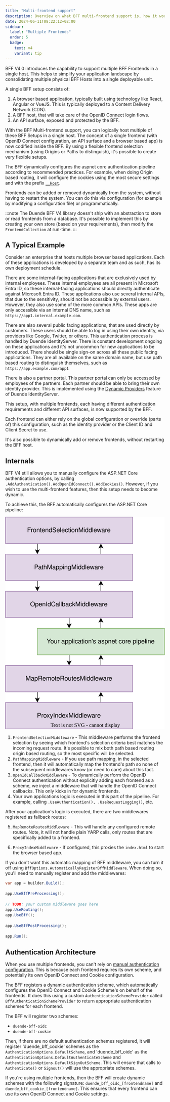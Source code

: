 ```yaml
---
title: "Multi-frontend support"
description: Overview on what BFF multi-frontend support is, how it works and why you would use it. 
date: 2024-06-11T08:22:12+02:00
sidebar:
  label: "Multiple Frontends"
  order: 5
  badge:
    text: v4
    variant: tip
---
```


BFF V4.0 introduces the capability to support multiple BFF Frontends in a single host. This helps to simplify your application landscape by consolidating multiple physical BFF Hosts into a single deployable unit. 

A single BFF setup consists of:
1. A browser based application, typically built using technology like React, Angular or VueJS. This is typically deployed to a Content Delivery Network (CDN). 
2. A BFF host, that will take care of the OpenID Connect login flows. 
3. An API surface, exposed and protected by the BFF. 

With the BFF Multi-frontend support, you can logically host multiple of these BFF Setups in a single host. The concept of a single frontend (with OpenID Connect configuration, an API surface and a browser based app) is now codified inside the BFF. By using a flexible frontend selection mechanism (using Origins or Paths to distinguish), it's possible to create very flexible setups. 

The BFF dynamically configures the aspnet core authentication pipeline according to recommended practices. For example, when doing Origin based routing, it will configure the cookies using the most secure settings and with the prefix [`__Host`](https://developer.mozilla.org/en-US/docs/Web/HTTP/Reference/Headers/Set-Cookie). 

Frontends can be added or removed dynamically from the system, without having to restart the system. You can do this via configuration (for example by modifying a configuration file) or programmatically. 

:::note
The Duende BFF V4 library doesn't ship with an abstraction to store or read frontends from a database. It's possible to implement this by creating your own store (based on your requirements), then modify the `FrontendCollection` at run-time. 
:::

## A Typical Example

Consider an enterprise that hosts multiple browser based applications. Each of these applications is developed by a separate team and as such, has its own deployment schedule. 

There are some internal-facing applications that are exclusively used by internal employees. These internal employees are all present in Microsoft Entra ID, so these internal-facing applications should directly authenticate against Microsoft Entra ID. These applications also use several internal APIs, that due to the sensitivity, should not be accessible by external users. However, they also use some of the more common APIs. These apps are only accessible via an internal DNS name, such as `https://app1.internal.example.com`. 

There are also several public facing applications, that are used directly by customers. These users should be able to log in using their own identity, via providers like Google, Twitter, or others. This authentication process is handled by Duende IdentityServer. There is constant development ongoing on these applications and it's not uncommon for new applications to be introduced. There should be single sign-on across all these public facing applications. They are all available on the same domain name, but use path based routing to distinguish themselves, such as `https://app.example.com/app1`

There is also a partner portal. This partner portal can only be accessed by employees of the partners. Each partner should be able to bring their own identity provider. This is implemented using the [Dynamic Providers](/identityserver/ui/login/dynamicproviders.md) feature of Duende IdentityServer. 

This setup, with multiple frontends, each having different authentication requirements and different API surfaces, is now supported by the BFF. 

Each frontend can either rely on the global configuration or override (parts of) this configuration, such as the identity provider or the Client ID and Client Secret to use. 

It's also possible to dynamically add or remove frontends, without restarting the BFF host. 

## Internals

BFF V4 still allows you to manually configure the ASP.NET Core authentication options, by calling `.AddAuthentication().AddOpenIdConnect().AddCookies()`. However, if you wish to use the multi-frontend features, then this setup needs to become dynamic. 

To achieve this, the BFF automatically configures the ASP.NET Core pipeline:

![BFF Multi-Frontend Pipeline](../images/bff_multi_frontend_pipeline.svg)

1. `FrontendSelectionMiddleware` - This middleware performs the frontend selection by seeing which frontend's selection criteria best matches the incoming request route. It's possible to mix both path based routing origin based routing, so the most specific will be selected. 
2. `PathMappingMiddleware` - If you use path mapping, in the selected frontend, then it will automatically map the frontend's path so none of the subsequent middlewares know (or need to care) about this fact. 
3. `OpenIdCallbackMiddleware` - To dynamically perform the OpenID Connect authentication without explicitly adding each frontend as a scheme, we inject a middleware that will handle the OpenID Connect callbacks. This only kicks in for dynamic frontends.
4. Your own applications logic is executed in this part of the pipeline. For example, calling `.UseAuthentication(), .UseRequestLogging()`, etc. 

After your application's logic is executed, there are two middlewares registered as fallback routes:

5. `MapRemoteRoutesMiddleware` - This will handle any configured remote routes. Note, it will not handle plain YARP calls, only routes that are specifically added to a frontend.
    
6. `ProxyIndexMiddleware` - If configured, this proxies the `index.html` to start the browser based app.  

If you don't want this automatic mapping of BFF middleware, you can turn it off using `BffOptions.AutomaticallyRegisterBffMiddleware`. When doing so, you'll need to manually register and add the middlewares:

```csharp
var app = builder.Build();

app.UseBffPreProcessing();

// TODO: your custom middleware goes here
app.UseRouting(); 
app.UseBff();

app.UseBffPostProcessing();

app.Run();
```

## Authentication Architecture

When you use multiple frontends, you can't rely on [manual authentication configuration](/bff/fundamentals/session/handlers.mdx#manually-configuring-authentication). This is because each frontend requires its own scheme, and potentially its own OpenID Connect and Cookie configuration. 

The BFF registers a dynamic authentication scheme, which automatically configures the OpenID Connect and Cookie Scheme's on behalf of the frontends. It does this using a custom `AuthenticationSchemeProvider` called `BffAuthenticationSchemeProvider` to return appropriate authentication schemes for each frontend. 

The BFF will register two schemes:
* `duende-bff-oidc`
* `duende-bff-cookie`

Then, if there are no default authentication schemes registered, it will register 'duende_bff_cookie' schemes as the `AuthenticationOptions.DefaultScheme`, and 'duende_bff_oidc' as the `AuthenticationOptions.DefaultAuthenticateScheme` and `AuthenticationOptions.DefaultSignOutScheme`. This will ensure that calls to `Authenticate()` or `Signout()` will use the appropriate schemes. 

If you're using multiple frontends, then the BFF will create dynamic schemes with the following signature: `duende_bff_oidc_[frontendname]` and `duende_bff_cookie_[frontendname]`. This ensures that every frontend can use its own OpenID Connect and Cookie settings. 


